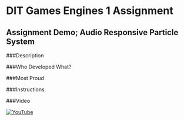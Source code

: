 # DIT Games Engines 1 Assignment

## Assignment Demo; Audio Responsive Particle System

###Description

###Who Developed What?

###Most Proud

###Instructions

###Video

[![YouTube](http://img.youtube.com/vi/XZQKlqtfODk/0.jpg)](https://www.youtube.com/watch?v=XZQKlqtfODk)

